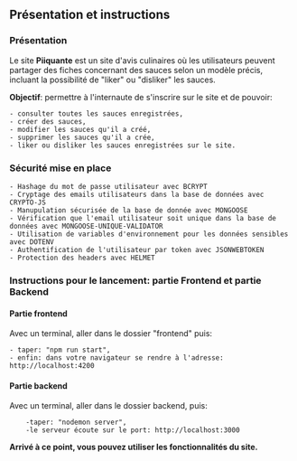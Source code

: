 ## Présentation et instructions

### Présentation

Le site **Piiquante** est un site d'avis culinaires où les utilisateurs peuvent partager des fiches concernant des sauces selon un modèle précis, incluant la possibilité de "liker" ou "disliker" les sauces.

**Objectif**: permettre à l'internaute de s'inscrire sur le site et de pouvoir:

    - consulter toutes les sauces enregistrées,
    - créer des sauces,
    - modifier les sauces qu'il a créé,
    - supprimer les sauces qu'il a crée,
    - liker ou disliker les sauces enregistrées sur le site.

### Sécurité mise en place

    - Hashage du mot de passe utilisateur avec BCRYPT
    - Cryptage des emails utilisateurs dans la base de données avec CRYPTO-JS
    - Manupulation sécurisée de la base de donnée avec MONGOOSE
    - Vérification que l'email utilisateur soit unique dans la base de données avec MONGOOSE-UNIQUE-VALIDATOR
    - Utilisation de variables d'environnement pour les données sensibles avec DOTENV
    - Authentification de l'utilisateur par token avec JSONWEBTOKEN
    - Protection des headers avec HELMET

### Instructions pour le lancement: partie Frontend et partie Backend

#### Partie frontend

Avec un terminal, aller dans le dossier "frontend" puis:

    - taper: "npm run start",
    - enfin: dans votre navigateur se rendre à l'adresse: http://localhost:4200 

#### Partie backend

Avec un terminal, aller dans le dossier backend, puis:

        -taper: "nodemon server",
        -le serveur écoute sur le port: http://localhost:3000

**Arrivé à ce point, vous pouvez utiliser les fonctionnalités du site.**
